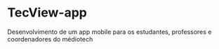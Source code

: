 # TecView-app
Desenvolvimento de um app mobile para os estudantes, professores e coordenadores do médiotech
